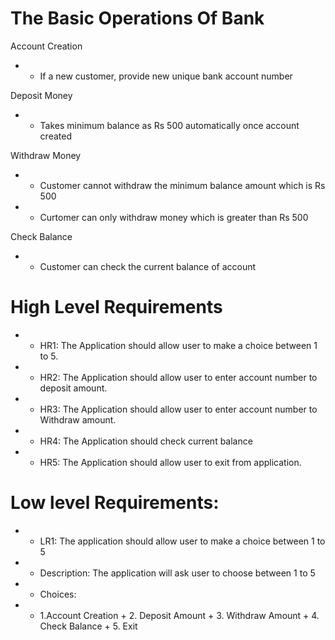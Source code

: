 # The Basic Operations Of Bank

 Account Creation
+ * If a new customer, provide new unique bank account number

 Deposit Money
+ * Takes minimum balance as Rs 500 automatically once account created
 
 Withdraw Money
+ * Customer cannot withdraw the minimum balance amount which is Rs 500
+ * Curtomer can only withdraw money which is greater than Rs 500
 
 Check Balance 
+ * Customer can check the current balance of account
 
 
 
# High Level Requirements
+ * HR1: The Application should allow user to make a choice between 1 to 5.
+ * HR2: The Application should allow user to enter account number to deposit amount.
+ * HR3: The Application should allow user to enter account number to Withdraw amount.
+ * HR4: The Application should check current balance 
+ * HR5: The Application should allow user to exit from application.

# Low level Requirements:
+ * LR1: The application should allow user to make a choice between 1 to 5
+ * Description: The application will ask user to choose between 1 to 5
+ * Choices:
+ * 1.Account Creation
         +  2. Deposit Amount
         +  3. Withdraw Amount
         +  4. Check Balance
         +  5. Exit 

 
